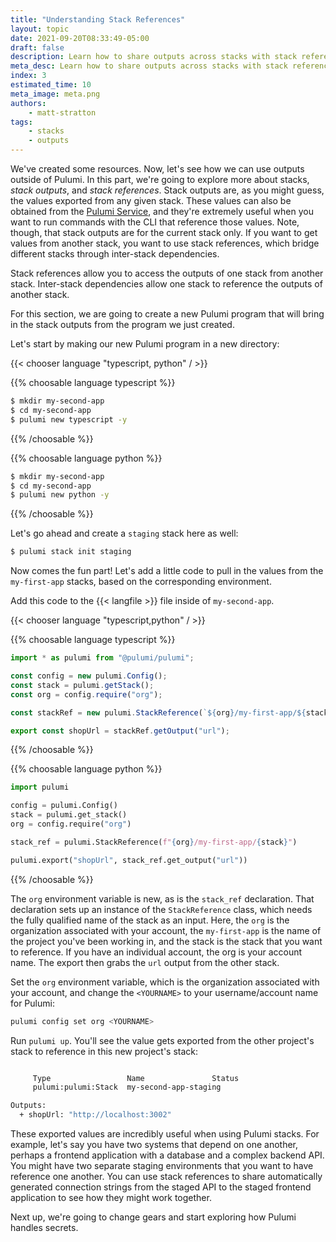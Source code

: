 ```yaml
---
title: "Understanding Stack References"
layout: topic
date: 2021-09-20T08:33:49-05:00
draft: false
description: Learn how to share outputs across stacks with stack references.
meta_desc: Learn how to share outputs across stacks with stack references.
index: 3
estimated_time: 10
meta_image: meta.png
authors:
    - matt-stratton
tags:
    - stacks
    - outputs
---
```


We've created some resources. Now, let's see how we can use outputs outside of
Pulumi. In this part, we're going to explore more about stacks, _stack outputs_,
and _stack references_. Stack outputs are, as you might guess, the values
exported from any given stack. These values can also be obtained from the
[Pulumi Service](https://app.pulumi.com), and they're extremely useful when you
want to run commands with the CLI that reference those values. Note, though,
that stack outputs are for the current stack only. If you want to get values
from another stack, you want to use stack references, which bridge different
stacks through inter-stack dependencies.

Stack references allow you to access the outputs of one stack from another
stack. Inter-stack dependencies allow one stack to reference the outputs of
another stack.

For this section, we are going to create a new Pulumi program that will bring in
the stack outputs from the program we just created.

Let's start by making our new Pulumi program in a new directory:

{{< chooser language "typescript, python" / >}}

{{% choosable language typescript %}}

```bash
$ mkdir my-second-app
$ cd my-second-app
$ pulumi new typescript -y
```

{{% /choosable %}}

{{% choosable language python %}}

```bash
$ mkdir my-second-app
$ cd my-second-app
$ pulumi new python -y
```

{{% /choosable %}}

<!--{{% choosable language go %}}

```bash
mkdir my-second-app
cd my-second-app
$ pulumi new go -y
```

{{% /choosable %}}

{{% choosable language csharp %}}

```bash
mkdir my-second-app
cd my-second-app
$ pulumi new csharp -y
```

{{% /choosable %}}-->

Let's go ahead and create a `staging` stack here as well:

```bash
$ pulumi stack init staging
```

Now comes the fun part! Let's add a little code to pull in the values from the
`my-first-app` stacks, based on the corresponding environment.

Add this code to the {{< langfile >}} file inside of `my-second-app`.

{{< chooser language "typescript,python" / >}}

{{% choosable language typescript %}}

<!-- Note to reviewer: This won't work unless `pulumi up` was run on the `staging` (which is the currently selected) stack in the previous step. We should probably fix this before merging. -->

```typescript
import * as pulumi from "@pulumi/pulumi";

const config = new pulumi.Config();
const stack = pulumi.getStack();
const org = config.require("org");

const stackRef = new pulumi.StackReference(`${org}/my-first-app/${stack}`)

export const shopUrl = stackRef.getOutput("url");
```

{{% /choosable %}}

{{% choosable language python %}}

```python
import pulumi

config = pulumi.Config()
stack = pulumi.get_stack()
org = config.require("org")

stack_ref = pulumi.StackReference(f"{org}/my-first-app/{stack}")

pulumi.export("shopUrl", stack_ref.get_output("url"))
```

{{% /choosable %}}

The `org` environment variable is new, as is the `stack_ref` declaration. That
declaration sets up an instance of the `StackReference` class, which needs the
fully qualified name of the stack as an input. Here, the `org` is the
organization associated with your account, the `my-first-app` is the name of the
project you've been working in, and the stack is the stack that you want to
reference. If you have an individual account, the org is your account name. The
export then grabs the `url` output from the other stack.

Set the `org` environment variable, which is the organization associated with
your account, and change the `<YOURNAME>` to your username/account name for
Pulumi:

```bash
pulumi config set org <YOURNAME>
```

Run `pulumi up`. You'll see the value gets exported from the other project's
stack to reference in this new project's stack:

```bash

     Type                 Name               Status
     pulumi:pulumi:Stack  my-second-app-staging

Outputs:
  + shopUrl: "http://localhost:3002"
```

These exported values are incredibly useful when using Pulumi stacks. For
example, let's say you have two systems that depend on one another, perhaps a
frontend application with a database and a complex backend API. You might have
two separate staging environments that you want to have reference one another.
You can use stack references to share automatically generated connection strings
from the staged API to the staged frontend application to see how they might
work together.

Next up, we're going to change gears and start exploring how Pulumi handles
secrets.
